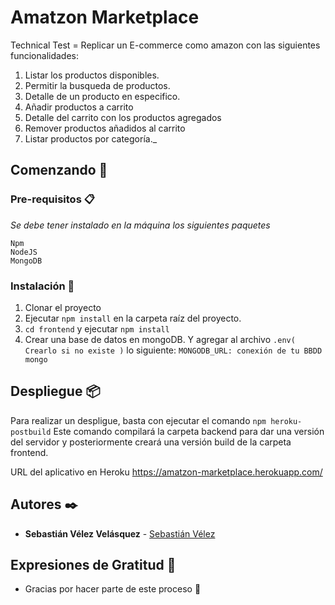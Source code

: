 # Amatzon Marketplace

Technical Test = Replicar un E-commerce como amazon con las siguientes funcionalidades: 
1. Listar los productos disponibles.
2. Permitir la busqueda de productos.
3. Detalle de un producto en especifico.
4. Añadir productos a carrito
5. Detalle del carrito con los productos agregados
6. Remover productos añadidos al carrito
7. Listar productos por categoría._

## Comenzando 🚀

### Pre-requisitos 📋

_Se debe tener instalado en la máquina los siguientes paquetes_

```
Npm
NodeJS
MongoDB

```

### Instalación 🔧

1. Clonar el proyecto
2. Ejecutar `npm install` en la carpeta raíz del proyecto.
3. `cd frontend` y ejecutar `npm install`
4. Crear una base de datos en mongoDB. Y agregar al archivo `.env( Crearlo si no existe )` lo siguiente: `MONGODB_URL: conexión de tu BBDD mongo`

## Despliegue 📦

Para realizar un despligue, basta con ejecutar el comando `npm heroku-postbuild`
Este comando compilará la carpeta backend para dar una versión del servidor y posteriormente creará una versión build de la carpeta frontend. 

URL del aplicativo en Heroku
https://amatzon-marketplace.herokuapp.com/

## Autores ✒️

* **Sebastián Vélez Velásquez** -  [Sebastián Vélez](https://github.com/SebasVelez34)

## Expresiones de Gratitud 🎁

* Gracias por hacer parte de este proceso 📢
